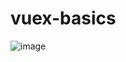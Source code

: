 # vuex-basics
![image](https://user-images.githubusercontent.com/22487392/64906660-c6bee980-d71b-11e9-854b-8795b70445e6.png)

